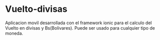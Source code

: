 ﻿# Vuelto-divisas
Aplicacion movil desarrollada con el framework ionic para el calculo del Vuelto en divisas y Bs(Bolivares).
Puede ser usado para cualquier tipo de moneda.

